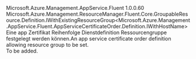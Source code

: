 <Type Name="IBlank" FullName="Microsoft.Azure.Management.AppService.Fluent.AppServiceCertificateOrder.Definition.IBlank">
  <TypeSignature Language="C#" Value="public interface IBlank : Microsoft.Azure.Management.ResourceManager.Fluent.Core.GroupableResource.Definition.IWithExistingResourceGroup&lt;Microsoft.Azure.Management.AppService.Fluent.AppServiceCertificateOrder.Definition.IWithHostName&gt;" />
  <TypeSignature Language="ILAsm" Value=".class public interface auto ansi abstract IBlank implements class Microsoft.Azure.Management.ResourceManager.Fluent.Core.GroupableResource.Definition.IWithExistingResourceGroup`1&lt;class Microsoft.Azure.Management.AppService.Fluent.AppServiceCertificateOrder.Definition.IWithHostName&gt;" />
  <TypeSignature Language="DocId" Value="T:Microsoft.Azure.Management.AppService.Fluent.AppServiceCertificateOrder.Definition.IBlank" />
  <TypeSignature Language="VB.NET" Value="Public Interface IBlank&#xA;Implements IWithExistingResourceGroup(Of IWithHostName)" />
  <TypeSignature Language="F#" Value="type IBlank = interface&#xA;    interface IWithExistingResourceGroup&lt;IWithHostName&gt;" />
  <AssemblyInfo>
    <AssemblyName>Microsoft.Azure.Management.AppService.Fluent</AssemblyName>
    <AssemblyVersion>1.0.0.60</AssemblyVersion>
  </AssemblyInfo>
  <Interfaces>
    <Interface>
      <InterfaceName>Microsoft.Azure.Management.ResourceManager.Fluent.Core.GroupableResource.Definition.IWithExistingResourceGroup&lt;Microsoft.Azure.Management.AppService.Fluent.AppServiceCertificateOrder.Definition.IWithHostName&gt;</InterfaceName>
    </Interface>
  </Interfaces>
  <Docs>
    <summary>
            <span data-ttu-id="5952a-101">Eine app Zertifikat Reihenfolge Dienstdefinition Ressourcengruppe festgelegt werden können.</span><span class="sxs-lookup"><span data-stu-id="5952a-101">An app service certificate order definition allowing resource group to be set.</span></span>
            </summary>
    <remarks>To be added.</remarks>
  </Docs>
  <Members />
</Type>